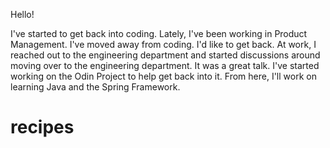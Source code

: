 Hello!

I've started to get back into coding. Lately, I've been working in Product Management. I've moved away from coding. I'd like to get back. At work, I reached out to the engineering department and started discussions around moving over to the engineering department. It was a great talk. I've started working on the Odin Project to help get back into it. From here, I'll work on learning Java and the Spring Framework. 

# recipes